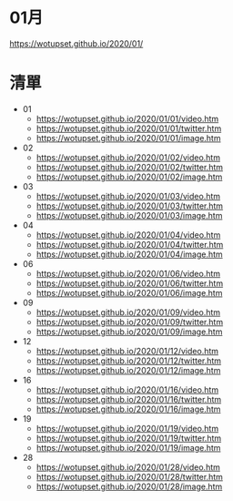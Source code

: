 # 01月
https://wotupset.github.io/2020/01/

# 清單
+ 01
  + https://wotupset.github.io/2020/01/01/video.htm 
  + https://wotupset.github.io/2020/01/01/twitter.htm  
  + https://wotupset.github.io/2020/01/01/image.htm 
+ 02
  + https://wotupset.github.io/2020/01/02/video.htm 
  + https://wotupset.github.io/2020/01/02/twitter.htm  
  + https://wotupset.github.io/2020/01/02/image.htm 
+ 03
  + https://wotupset.github.io/2020/01/03/video.htm 
  + https://wotupset.github.io/2020/01/03/twitter.htm  
  + https://wotupset.github.io/2020/01/03/image.htm 
+ 04
  + https://wotupset.github.io/2020/01/04/video.htm 
  + https://wotupset.github.io/2020/01/04/twitter.htm  
  + https://wotupset.github.io/2020/01/04/image.htm 
+ 06
  + https://wotupset.github.io/2020/01/06/video.htm 
  + https://wotupset.github.io/2020/01/06/twitter.htm  
  + https://wotupset.github.io/2020/01/06/image.htm 
+ 09
  + https://wotupset.github.io/2020/01/09/video.htm 
  + https://wotupset.github.io/2020/01/09/twitter.htm  
  + https://wotupset.github.io/2020/01/09/image.htm 
+ 12
  + https://wotupset.github.io/2020/01/12/video.htm 
  + https://wotupset.github.io/2020/01/12/twitter.htm  
  + https://wotupset.github.io/2020/01/12/image.htm 
+ 16
  + https://wotupset.github.io/2020/01/16/video.htm 
  + https://wotupset.github.io/2020/01/16/twitter.htm  
  + https://wotupset.github.io/2020/01/16/image.htm 
+ 19
  + https://wotupset.github.io/2020/01/19/video.htm 
  + https://wotupset.github.io/2020/01/19/twitter.htm  
  + https://wotupset.github.io/2020/01/19/image.htm 
+ 28
  + https://wotupset.github.io/2020/01/28/video.htm 
  + https://wotupset.github.io/2020/01/28/twitter.htm  
  + https://wotupset.github.io/2020/01/28/image.htm 
